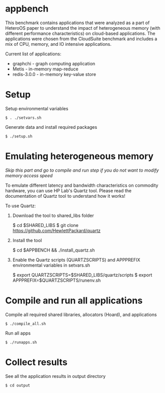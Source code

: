 # appbench
This benchmark contains applications that were analyzed as a part of HeteroOS paper to understand the 
impact of heterogeneous memory (with different performance characteristics) on cloud-based applications.
The applications were chosen from the CloudSuite benchmark and includes a mix of CPU, memory, and IO intensive 
applications. 

Current list of applications:

- graphchi - graph computing application
- Metis - in-memory map-reduce
- redis-3.0.0 - in-memory key-value store

# Setup 

Setup environmental variables


	$ . ./setvars.sh

Generate data and install required packages

	$ ./setup.sh


# Emulating heterogeneous memory 

*Skip this part and go to compile and run step if you do not want to modify memory access speed*

To emulate different latency and bandwidth characteristics on commodity hardware, you can 
use HP Lab's Quartz tool. Please read the documentation of Quartz tool to understand how it works!

To use Quartz:

1. Download the tool to shared_libs folder

    $ cd $SHARED_LIBS
    $ git clone https://github.com/HewlettPackard/quartz

2. Install the tool 

	$ cd $APPBENCH && ./install_quartz.sh

3. Enable the Quartz scripts (QUARTZSCRIPTS) and APPPREFIX environmental variables in setvars.sh

	$ export QUARTZSCRIPTS=$SHARED_LIBS/quartz/scripts
	$ export APPPREFIX=$QUARTZSCRIPTS/runenv.sh



# Compile and run all applications

Compile all required shared libraries, allocators (Hoard), and applications

	$ ./compile_all.sh

Run all apps

	$ ./runapps.sh

# Collect results

See all the application results in output directory

	$ cd output




